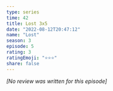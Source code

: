 ```yaml
---
type: series
time: 42
title: Lost 3x5
date: "2022-08-12T20:47:12"
name: "Lost"
season: 3
episode: 5
rating: 3
ratingEmoji: "⭐️⭐️⭐️"
share: false
---
```


*[No review was written for this episode]*